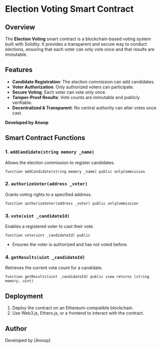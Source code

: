 # Election Voting Smart Contract

## Overview
The **Election Voting** smart contract is a blockchain-based voting system built with Solidity. It provides a transparent and secure way to conduct elections, ensuring that each voter can only vote once and that results are immutable.

## Features
- **Candidate Registration**: The election commission can add candidates.
- **Voter Authorization**: Only authorized voters can participate.
- **Secure Voting**: Each voter can vote only once.
- **Tamper-Proof Results**: Vote counts are immutable and publicly verifiable.
- **Decentralized & Transparent**: No central authority can alter votes once cast.

**Developed by Anoop**

## Smart Contract Functions
### 1. `addCandidate(string memory _name)`
Allows the election commission to register candidates.
```solidity
function addCandidate(string memory _name) public onlyCommission
```

### 2. `authorizeVoter(address _voter)`
Grants voting rights to a specified address.
```solidity
function authorizeVoter(address _voter) public onlyCommission
```

### 3. `vote(uint _candidateId)`
Enables a registered voter to cast their vote.
```solidity
function vote(uint _candidateId) public
```
- Ensures the voter is authorized and has not voted before.

### 4. `getResults(uint _candidateId)`
Retrieves the current vote count for a candidate.
```solidity
function getResults(uint _candidateId) public view returns (string memory, uint)
```

## Deployment
1. Deploy the contract on an Ethereum-compatible blockchain.
2. Use Web3.js, Ethers.js, or a frontend to interact with the contract.


## Author
Developed by [Anoop]


